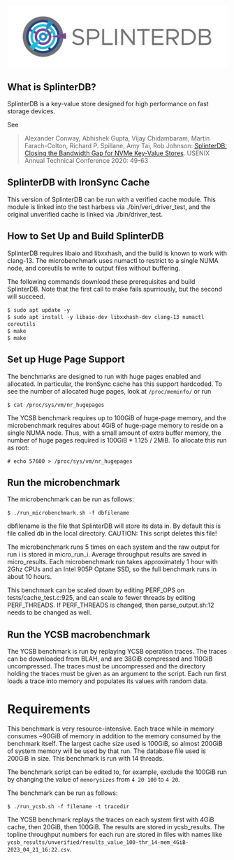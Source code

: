 ![SplinterDB Project Logo](docs/images/splinterDB-logo.png)

## What is SplinterDB?
SplinterDB is a key-value store designed for high performance on fast storage devices.

See
> Alexander Conway, Abhishek Gupta, Vijay Chidambaram, Martin Farach-Colton, Richard P. Spillane, Amy Tai, Rob Johnson:
[SplinterDB: Closing the Bandwidth Gap for NVMe Key-Value Stores](https://www.usenix.org/conference/atc20/presentation/conway). USENIX Annual Technical Conference 2020: 49-63

## SplinterDB with IronSync Cache

This version of SplinterDB can be run with a verified cache module. This module is linked into the test harbess via ./bin/veri_driver_test, and the original unverified cache is linked via ./bin/driver_test.

## How to Set Up and Build SplinterDB

SplinterDB requires libaio and libxxhash, and the build is known to work with clang-13. The microbenchmark uses numactl to restrict to a single NUMA node, and coreutils to write to output files without buffering.

The following commands download these prerequisites and build SplinterDB. Note that the first call to make fails spurriously, but the second will succeed.

```shell
$ sudo apt update -y
$ sudo apt install -y libaio-dev libxxhash-dev clang-13 numactl coreutils
$ make
$ make
```

## Set up Huge Page Support

The benchmarks are designed to run with huge pages enabled and allocated. In particular, the IronSync cache has this support hardcoded. To see the number of allocated huge pages, look at `/proc/meminfo/` or run

```shell
$ cat /proc/sys/vm/nr_hugepages
```

The YCSB benchmark requires up to 100GiB of huge-page memory, and the microbenchmark requires about 4GiB of huge-page memory to reside on a single NUMA node. Thus, with a small amount of extra buffer memory, the number of huge pages required is 100GiB * 1.125 / 2MiB. To allocate this run as root:

```shell
# echo 57600 > /proc/sys/vm/nr_hugepages
```

## Run the microbenchmark

The microbenchmark can be run as follows:

```shell
$ ./run_microbenchmark.sh -f dbfilename
```

dbfilename is the file that SplinterDB will store its data in. By default this is file called db in the local directory. CAUTION: This script deletes this file!

The microbenchmark runs 5 times on each system and the raw output for run i is stored in micro_run_i. Average throughput results are saved in micro_results. Each microbenchmark run takes approximately 1 hour with 2Ghz CPUs and an Intel 905P Optane SSD, so the full benchmark runs in about 10 hours.

This benchmark can be scaled down by editing PERF_OPS on tests/cache_test.c:925, and can scale to fewer threads by editing PERF_THREADS. If PERF_THREADS is changed, then parse_output.sh:12 needs to be changed as well.

## Run the YCSB macrobenchmark

The YCSB benchmark is run by replaying YCSB operation traces. The traces can be downloaded from BLAH, and are 38GiB compressed and 110GiB uncompressed. The traces must be uncompressed and the directory holding the traces must be given as an argument to the script. Each run first loads a trace into memory and populates its values with random data.

# Requirements

This benchmark is very resource-intensive. Each trace while in memory consumes ~90GiB of memory in addition to the memory consumed by the benchmark itself. The largest cache size used is 100GiB, so almost 200GiB of system memory will be used by that run. The database file used is 200GiB in size. This benchmark is run with 14 threads.

The benchmark script can be edited to, for example, exclude the 100GiB run by changing the value of `memorysizes` from `4 20 100` to `4 20`.

The benchmark can be run as follows:
```shell
$ ./run_ycsb.sh -f filename -t tracedir
```

The YCSB benchmark replays the traces on each system first with 4GiB cache, then 20GiB, then 100GiB. The results are stored in ycsb_results. The topline throughput numbers for each run are stored in files with names like `ycsb_results/unverified/results_value_100-thr_14-mem_4GiB-2023_04_21_16:22.csv`.
